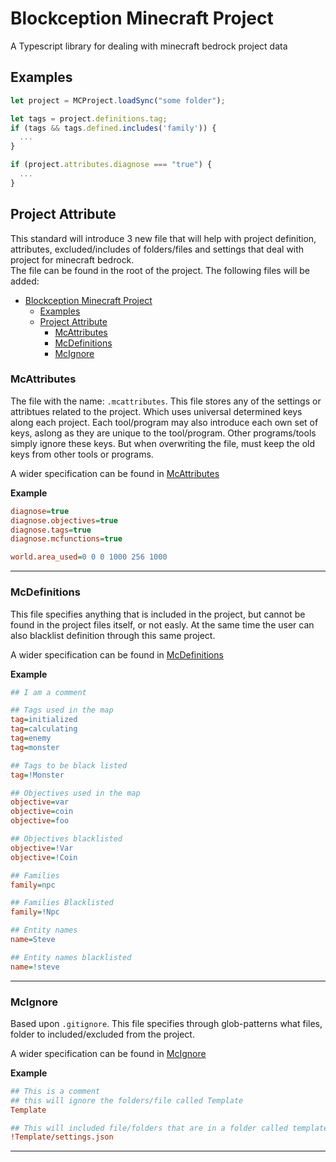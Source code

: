 # Blockception Minecraft Project

A Typescript library for dealing with minecraft bedrock project data

## Examples

```ts
let project = MCProject.loadSync("some folder");

let tags = project.definitions.tag;
if (tags && tags.defined.includes('family')) {
  ...
}

if (project.attributes.diagnose === "true") {
  ...
}


```

## Project Attribute

This standard will introduce 3 new file that will help with project definition, attributes, excluded/includes of folders/files and settings that deal with project for minecraft
bedrock.  
The file can be found in the root of the project. The following files will be added:

- [Blockception Minecraft Project](#blockception-minecraft-project)
  - [Examples](#examples)
  - [Project Attribute](#project-attribute)
    - [McAttributes](#mcattributes)
    - [McDefinitions](#mcdefinitions)
    - [McIgnore](#mcignore)

### McAttributes

The file with the name: `.mcattributes`. This file stores any of the settings or attribtues related to the project. Which uses universal determined keys along each project. Each
tool/program may also introduce each own set of keys, aslong as they are unique to the tool/program. Other programs/tools simply ignore these keys. But when overwriting the file,
must keep the old keys from other tools or programs.

A wider specification can be found in [McAttributes](mcattributes.md)

**Example**

```ini
diagnose=true
diagnose.objectives=true
diagnose.tags=true
diagnose.mcfunctions=true

world.area_used=0 0 0 1000 256 1000
```

---

### McDefinitions

This file specifies anything that is included in the project, but cannot be found in the project files itself, or not easly. At the same time the user can also blacklist definition
through this same project.

A wider specification can be found in [McDefinitions](mcdefinitions.md)

**Example**

```ini
## I am a comment

## Tags used in the map
tag=initialized
tag=calculating
tag=enemy
tag=monster

## Tags to be black listed
tag=!Monster

## Objectives used in the map
objective=var
objective=coin
objective=foo

## Objectives blacklisted
objective=!Var
objective=!Coin

## Families
family=npc

## Families Blacklisted
family=!Npc

## Entity names
name=Steve

## Entity names blacklisted
name=!steve
```

---

### McIgnore

Based upon `.gitignore`. This file specifies through glob-patterns what files, folder to included/excluded from the project.

A wider specification can be found in [McIgnore](mcignore.md)

**Example**

```ini
## This is a comment
## this will ignore the folders/file called Template
Template

## This will included file/folders that are in a folder called template and have the name and extension: settings.json
!Template/settings.json
```

---
